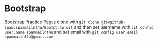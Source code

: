 # Bootstrap
Bootstrap Practice Pages
clone with `git clone git@github-spam:spammailnt4u/Bootstrap.git`
and then set username with `git config user.name spammailnt4u`
and set email with `git config user.email spammailnt4u@gmail.com`
